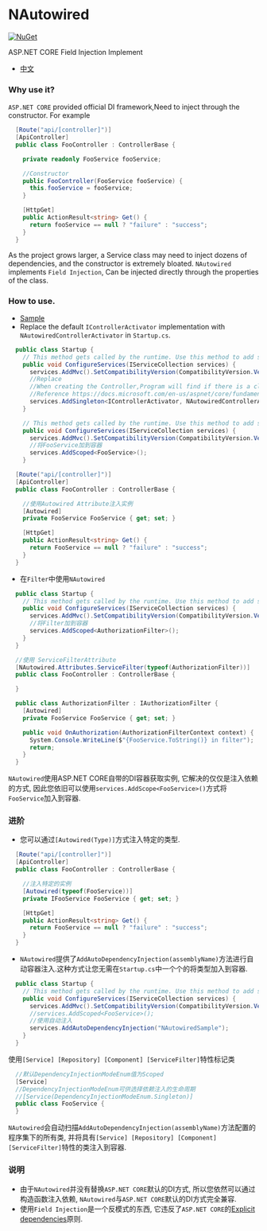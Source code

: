 
# NAutowired
[![NuGet](https://img.shields.io/nuget/v/NAutowired.svg?style=flat-square&label=nuget)](https://www.nuget.org/packages/NAutowired/)

ASP.NET CORE Field Injection Implement

* [中文](./README.md)

### Why use it?
`ASP.NET CORE` provided official DI framework,Need to inject through the constructor. For example  
```csharp
  [Route("api/[controller]")]
  [ApiController]
  public class FooController : ControllerBase {

    private readonly FooService fooService;

    //Constructor
    public FooController(FooService fooService) {
      this.fooService = fooService;
    }

    [HttpGet]
    public ActionResult<string> Get() {
      return fooService == null ? "failure" : "success";
    }
  }
```
As the project grows larger, a Service class may need to inject dozens of dependencies, and the constructor is extremely bloated.
`NAutowired` implements `Field Injection`, Can be injected directly through the properties of the class.

### How to use.
* [Sample](https://github.com/FatTigerWang/NAutowiredSample)
* Replace the default `IControllerActivator` implementation with `NAutowiredControllerActivator` in `Startup.cs`.

```csharp
  public class Startup {
    // This method gets called by the runtime. Use this method to add services to the container.
    public void ConfigureServices(IServiceCollection services) {
      services.AddMvc().SetCompatibilityVersion(CompatibilityVersion.Version_2_2);
      //Replace
      //When creating the Controller,Program will find if there is a class that implements IControllerActivator in IServiceProvider. If it finds it, it will use it to construct Controller, otherwise it will use DefaultControllerActivator.
      //Reference https://docs.microsoft.com/en-us/aspnet/core/fundamentals/dependency-injection?view=aspnetcore-2.1#default-service-container-replacement
      services.AddSingleton<IControllerActivator, NAutowiredControllerActivator>();
    }
```

```csharp
    // This method gets called by the runtime. Use this method to add services to the container.
    public void ConfigureServices(IServiceCollection services) {
      services.AddMvc().SetCompatibilityVersion(CompatibilityVersion.Version_2_2);
      //将FooService加到容器
      services.AddScoped<FooService>();
    }
```
```csharp
  [Route("api/[controller]")]
  [ApiController]
  public class FooController : ControllerBase {

    //使用Autowired Attribute注入实例
    [Autowired]
    private FooService FooService { get; set; }

    [HttpGet]
    public ActionResult<string> Get() {
      return FooService == null ? "failure" : "success";
    }
  }
```
* 在`Filter`中使用`NAutowired`
```csharp
  public class Startup {
    // This method gets called by the runtime. Use this method to add services to the container.
    public void ConfigureServices(IServiceCollection services) {
      services.AddMvc().SetCompatibilityVersion(CompatibilityVersion.Version_2_2);
      //将Filter加到容器
      services.AddScoped<AuthorizationFilter>();
    }
  }
```
```csharp
  //使用 ServiceFilterAttribute
  [NAutowired.Attributes.ServiceFilter(typeof(AuthorizationFilter))]
  public class FooController : ControllerBase {

  }
```
```csharp
  public class AuthorizationFilter : IAuthorizationFilter {
    [Autowired]
    private FooService FooService { get; set; }

    public void OnAuthorization(AuthorizationFilterContext context) {
      System.Console.WriteLine($"{FooService.ToString()} in filter");
      return;
    }
  }
```


`NAutowired`使用ASP.NET CORE自带的DI容器获取实例, 它解决的仅仅是注入依赖的方式, 因此您依旧可以使用`services.AddScope<FooService>()`方式将`FooService`加入到容器.
### 进阶
* 您可以通过`[Autowired(Type)]`方式注入特定的类型.
```csharp
  [Route("api/[controller]")]
  [ApiController]
  public class FooController : ControllerBase {

    //注入特定的实例
    [Autowired(typeof(FooService))]
    private IFooService FooService { get; set; }

    [HttpGet]
    public ActionResult<string> Get() {
      return FooService == null ? "failure" : "success";
    }
  }
```
* `NAutowired`提供了`AddAutoDependencyInjection(assemblyName)`方法进行自动容器注入.这种方式让您无需在`Startup.cs`中一个个的将类型加入到容器.
```csharp
  public class Startup {
    // This method gets called by the runtime. Use this method to add services to the container.
    public void ConfigureServices(IServiceCollection services) {
      services.AddMvc().SetCompatibilityVersion(CompatibilityVersion.Version_2_2);
      //services.AddScoped<FooService>();
      //使用自动注入
      services.AddAutoDependencyInjection("NAutowiredSample");
    }
  }
```
使用`[Service] [Repository] [Component] [ServiceFilter]`特性标记类
```csharp
  //默认DependencyInjectionModeEnum值为Scoped
  [Service]
  //DependencyInjectionModeEnum可供选择依赖注入的生命周期
  //[Service(DependencyInjectionModeEnum.Singleton)]
  public class FooService {
  }
```
`NAutowired`会自动扫描`AddAutoDependencyInjection(assemblyName)`方法配置的程序集下的所有类, 并将具有`[Service] [Repository] [Component] [ServiceFilter]`特性的类注入到容器.

### 说明
* 由于`NAutowired`并没有替换`ASP.NET CORE`默认的DI方式, 所以您依然可以通过构造函数注入依赖, `NAutowired`与`ASP.NET CORE`默认的DI方式完全兼容.
* 使用`Field Injection`是一个反模式的东西, 它违反了`ASP.NET CORE`的[Explicit dependencies](https://docs.microsoft.com/en-us/dotnet/standard/modern-web-apps-azure-architecture/architectural-principles#explicit-dependencies)原则.
